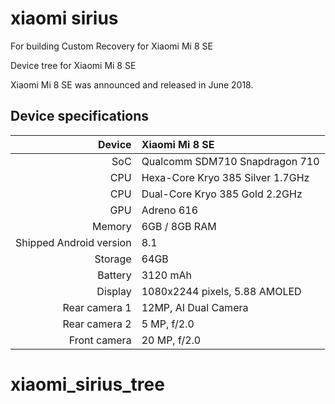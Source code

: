 # xiaomi sirius
For building Custom Recovery for Xiaomi Mi 8 SE

Device tree for Xiaomi Mi 8 SE





Xiaomi Mi 8 SE was announced and released in June 2018.

## Device specifications

| Device        | Xiaomi Mi 8 SE                                 |
| -----------:  | :--------------------------------------------- |
| SoC           | Qualcomm SDM710 Snapdragon 710                 |
| CPU           | Hexa-Core Kryo 385 Silver 1.7GHz               |
| CPU           | Dual-Core Kryo 385 Gold 2.2GHz                 |
| GPU           | Adreno 616                                     |
| Memory        | 6GB / 8GB RAM                                  |
| Shipped Android version | 8.1                                  |
| Storage       | 64GB                                           |
| Battery       | 3120 mAh                                       |
| Display       | 1080x2244 pixels, 5.88 AMOLED                  |
| Rear camera 1 | 12MP, AI Dual Camera                           |
| Rear camera 2 | 5 MP, f/2.0                                    |
| Front camera  | 20 MP, f/2.0                                    |




# xiaomi_sirius_tree
